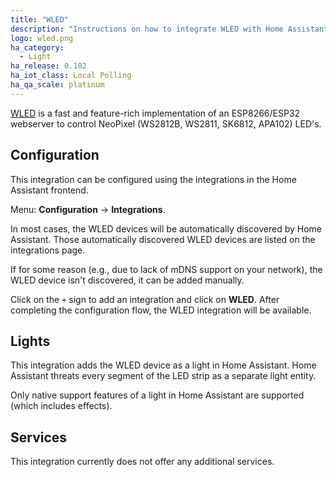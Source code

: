 ```yaml
---
title: "WLED"
description: "Instructions on how to integrate WLED with Home Assistant."
logo: wled.png
ha_category:
  - Light
ha_release: 0.102
ha_iot_class: Local Polling
ha_qa_scale: platinum
---
```


[WLED](https://github.com/Aircoookie/WLED) is a fast and feature-rich
implementation of an ESP8266/ESP32 webserver to control
NeoPixel (WS2812B, WS2811, SK6812, APA102) LED's.

## Configuration

This integration can be configured using the integrations in the
Home Assistant frontend.

Menu: **Configuration** -> **Integrations**.

In most cases, the WLED devices will be automatically discovered by
Home Assistant. Those automatically discovered WLED devices are listed
on the integrations page.

If for some reason (e.g., due to lack of mDNS support on your network),
the WLED device isn't discovered, it can be added manually.

Click on the `+` sign to add an integration and click on **WLED**.
After completing the configuration flow, the WLED
integration will be available.

## Lights

This integration adds the WLED device as a light in Home Assistant.
Home Assistant threats every segment of the LED strip as a separate light
entity.

Only native support features of a light in Home Assistant are supported
(which includes effects).

## Services

This integration currently does not offer any additional services.
